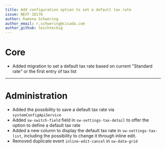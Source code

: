 ```yaml
---
title: Add configuration option to set a default tax rate
issue: NEXT-18176
author: Ramona Schwering
author_email: r.schwering@cicada.com
author_github: leichteckig
---
```

# Core
* Added migration to set a default tax rate based on current "Standard rate" or the first entry of tax list
___
# Administration
* Added the possibility to save a default tax rate via `systemConfigApiService`
* Added `sw-switch-field` field in `sw-settings-tax-detail` to offer the option to define a default tax rate
* Added a new column to display the default tax rate in `sw-settings-tax-list`, including the possibility to change it through inline edit.
* Removed duplicate event `inline-edit-cancel` in `sw-data-grid`
